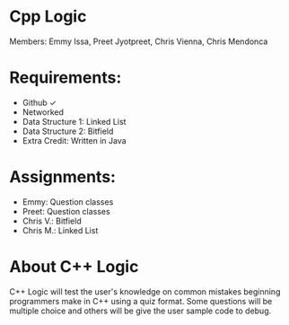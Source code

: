 # Cpp Logic

Members: Emmy Issa, Preet Jyotpreet, Chris Vienna, Chris Mendonca

# Requirements:
- Github ✓
- Networked 
- Data Structure 1: Linked List
- Data Structure 2: Bitfield
- Extra Credit: Written in Java

# Assignments:
- Emmy: Question classes 
- Preet: Question classes 
- Chris V.: Bitfield
- Chris M.: Linked List

# About C++ Logic
C++ Logic will test the user's knowledge on common mistakes beginning programmers make in C++ using a quiz format. Some questions will be multiple choice and others will be give the user sample code to debug. 
